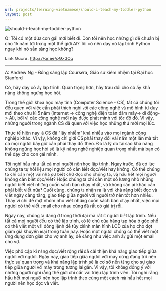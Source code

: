 ```yaml
---
url: projects/learning-vietnamese/should-i-teach-my-toddler-python
layout: post
---
```


![should-i-teach-my-toddler-python][should-i-teach-my-toddler-python]

Q: Tôi có một đứa con gái mới biết đi. Con tôi nên học những gì để chuẩn bị cho 15 năm tới trong một thế giới AI? Tôi có nên dạy nó lập trình Python ngay khi nó sẵn sàng học không?

Link Quora: https://qr.ae/pGxSCq

---

A: Andrew Ng - Đồng sáng lập Coursera, Giáo sư kiêm nhiệm tại Đại học Stanford

Có, hãy dạy cô ấy lập trình. Quan trọng hơn, hãy trau dồi cho cô ấy khả năng không ngừng học hỏi.

Trong thế giới khoa học máy tính (Computer Science - CS), tất cả chúng tôi đều quen với việc cần phải thích nghi với các công nghệ và mô hình tư duy mới theo chu kì 5 năm (internet -> công nghệ điện toán đám mây-> di động-> AI), bởi vì các công nghệ mới này được phát minh với tốc độ đó. Vì vậy, những người trong ngành CS đã quen với việc học những thứ mới mọi lúc.

Thực tế hiện nay là CS đã "lây nhiễm" khá nhiều vào mọi ngành công nghiệp khác. Vì vậy, không chỉ giới CS phải thay đổi vài năm một lần mà tất cả mọi người bây giờ cần phải thay đổi theo. Đó là lý do tại sao khả năng không ngừng học hỏi sẽ là kỹ năng nghề nghiệp quan trọng nhất mà bạn có thể dạy cho con gái mình.

Tôi nghĩ hầu như tất cả mọi người nên học lập trình. Ngày trước, đã có lúc chúng ta tự hỏi liệu mọi người có cần biết đọc/viết hay không. Có thể chúng ta chỉ cần một vài nhà sư biết chữ đọc cho chúng ta, và hầu hết mọi người không cần biết đọc/viết? Hoặc chúng ta chỉ cần một số lượng nhỏ những người biết viết những cuốn sách bán chạy nhất, và không cần ai khác cần phải biết viết nữa? Cuối cùng, chúng ta nhận ra là với khả năng biết đọc và viết ngày càng tăng, giao tiếp giữa người với người trở nên tốt hơn nhiều. Thay vì chỉ để một nhóm nhỏ viết những cuốn sách bán chạy nhất, việc mọi người có thể viết email cho nhau cũng đã rất có giá trị rồi.

Ngày nay, chúng ta đang ở trong thời đại mà rất ít người biết lập trình. Nếu tất cả mọi người đều có thể lập trình, có lẽ chủ cửa hàng tạp hóa ở góc phố có thể viết một vài dòng lệnh để tùy chỉnh màn hình LCD của họ cho đợt giảm giá khuyến mại trong tuần này. Hoặc một người chồng có thể viết một ứng dụng đơn giản cho vợ anh ấy, dễ dàng như việc anh ấy gửi một email cho vợ.

Việc phổ cập kĩ năng đọc/viết rộng rãi đã cải thiện khả năng giao tiếp giữa người với người. Ngày nay, giao tiếp giữa người với máy cũng đang trở nên thực sự quan trọng và khả năng lập trình sẽ là cơ sở nền tảng cho sự giao tiếp giữa người với máy trong tương lai gần. Vì vậy, tôi không đồng ý với những người nghĩ rằng thế giới chỉ cần vài triệu lập trình viên. Tôi nghĩ rằng hầu hết mọi người nên học lập trình theo cùng một cách mà hầu hết mọi người nên học đọc và viết.

<!-- MARKDOWN LINKS & IMAGES -->

[should-i-teach-my-toddler-python]: /assets/images/projects/learning-vietnamese/should-i-teach-my-toddler-python/should-i-teach-my-toddler-python.png
